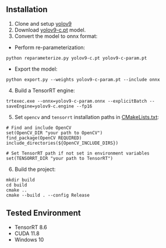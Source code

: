 ## Installation

1. Clone and setup [yolov9](https://github.com/WongKinYiu/yolov9)
2. Download [yolov9-c.pt](https://github.com/WongKinYiu/yolov9/releases/download/v0.1/yolov9-c.pt) model.
3. Convert the model to onnx format:

- Perform re-parameterization:
  
``` shell
python reparameterize.py yolov9-c.pt yolov9-c-param.pt
```

- Export the model:
  
``` shell
python export.py --weights yolov9-c-param.pt --include onnx
```

4. Build a TensorRT engine: 

``` shell
trtexec.exe --onnx=yolov9-c-param.onnx --explicitBatch --saveEngine=yolov9-c.engine --fp16
```
5. Set `opencv` and `tensorrt` installation paths in [CMakeLists.txt](https://github.com/spacewalk01/tensorrt-yolov9/blob/main/CMakeLists.txt):

```
# Find and include OpenCV
set(OpenCV_DIR "your path to OpenCV")
find_package(OpenCV REQUIRED)
include_directories(${OpenCV_INCLUDE_DIRS})

# Set TensorRT path if not set in environment variables
set(TENSORRT_DIR "your path to TensorRT")
```

6. Build the project:
   
``` shell
mkdir build
cd build
cmake ..
cmake --build . --config Release
```

## Tested Environment
   - TensorRT 8.6
   - CUDA 11.8
   - Windows 10
